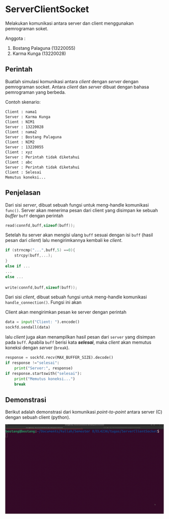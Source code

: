 # ServerClientSocket

Melakukan komunikasi antara server dan client menggunakan pemrograman soket.

Anggota :

1. Bostang Palaguna (13220055)
2. Karma Kunga (13220028)

## Perintah

Buatlah simulasi komunikasi antara _client_ dengan _server_ dengan pemrograman socket. Antara _client_ dan _server_ dibuat dengan bahasa pemrograman yang berbeda.

Contoh skenario:

```
Client : nama1
Server : Karma Kunga
Client : NIM1
Server : 13220028
Client : nama2
Server : Bostang Palaguna
Client : NIM2
Server : 13220055
Client : xyz
Server : Perintah tidak diketahui
Client : abc
Server : Perintah tidak diketahui
Client : Selesai
Memutus koneksi...
```

## Penjelasan

Dari sisi *server*, dibuat sebuah fungsi untuk meng-handle komunikasi `func()`. Server akan menerima pesan dari client yang disimpan ke sebuah *buffer* `buff` dengan perintah

```C++
read(connfd,buff,sizeof(buff));
```

Setelah itu server akan mengisi ulang `buff` sesuai dengan isi `buff` (hasil pesan dari *client*) lalu mengirimkannya kembali ke *client*.

```C++
if (strncmp("...",buff,5) ==0){
	strcpy(buff,...);
}
else if ...
...
else ...

write(connfd,buff,sizeof(buff));
```

Dari sisi *client*, dibuat sebuah fungsi untuk meng-handle komunikasi `handle_connection()`. Fungsi ini akan 

Client akan mengirimkan pesan ke server dengan perintah

```python
data = input("Client: ").encode()
sockfd.sendall(data)
```

lalu *client* juga akan menampilkan hasil pesan dari `server` yang disimpan pada `buff`. Apabila `buff` berisi kata ***selesai***, maka *client* akan memutus koneksi dengan *server* (`break`).

```python
response = sockfd.recv(MAX_BUFFER_SIZE).decode()
if response !="selesai":
	print("Server:", response)
if response.startswith("selesai"):
	print("Memutus koneksi...")
	break
```


## Demonstrasi

Berikut adalah demonstrasi dari komunikasi *point-to-point* antara server (C) dengan sebuah client (python).

![1709734320832](image/README/1709734320832.png)
